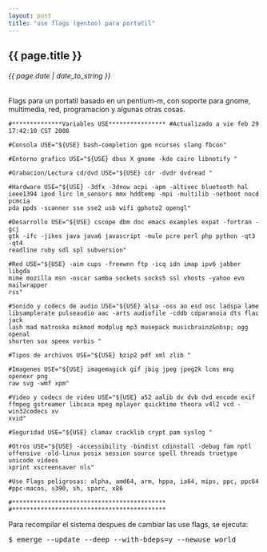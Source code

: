 ```yaml
---
layout: post
title: "use flags (gentoo) para portatil"
---
```


## {{ page.title }}

###### {{ page.date | date_to_string }}

Flags para un portatil basado en un pentium-m, con soporte para gnome, multimedia, red, programacion y algunas otras cosas.

    #**************Variables USE**************** #Actualizado a vie feb 29
    17:42:10 CST 2008
    
    #Consola USE="${USE} bash-completion gpm ncurses slang fbcon"
    
    #Entorno grafico USE="${USE} dbus X gnome -kde cairo libnotify "
    
    #Grabacion/Lectura cd/dvd USE="${USE} cdr -dvdr dvdread "
    
    #Hardware USE="${USE} -3dfx -3dnow acpi -apm -altivec bluetooth hal
    ieee1394 ipod lirc lm_sensors mmx hddtemp -mpi -multilib -netboot nocd pcmcia
    pda ppds -scanner sse sse2 usb wifi gphoto2 opengl"
    
    #Desarrollo USE="${USE} cscope dbm doc emacs examples expat -fortran -gcj
    gtk -ifc -jikes java java6 javascript -mule pcre perl php python -qt3 -qt4
    readline ruby sdl spl subversion"
    
    #Red USE="${USE} -aim cups -freewnn ftp -icq idn imap ipv6 jabber libgda
    mime mozilla msn -oscar samba sockets socks5 ssl vhosts -yahoo evo mailwrapper
    rss"
    
    #Sonido y codecs de audio USE="${USE} alsa -oss ao esd osc ladspa lame
    libsamplerate pulseaudio aac -arts audiofile -cddb cdparanoia dts flac jack
    lash mad matroska mikmod modplug mp3 musepack musicbrainz&nbsp; ogg openal
    shorten sox speex vorbis "
    
    #Tipos de archivos USE="${USE} bzip2 pdf xml zlib "
    
    #Imagenes USE="${USE} imagemagick gif jbig jpeg jpeg2k lcms mng openexr png
    raw svg -wmf xpm"
    
    #Video y codecs de video USE="${USE} a52 aalib dv dvb dvd encode exif
    ffmpeg gstreamer libcaca mpeg mplayer quicktime theora v4l2 vcd -win32codecs xv
    xvid"
    
    #Seguridad USE="${USE} clamav cracklib crypt pam syslog "
    
    #Otros USE="${USE} -accessibility -bindist cdinstall -debug fam nptl
    offensive -old-linux posix session source spell threads truetype unicode videos
    xprint xscreensaver nls"
    
    #Use Flags peligrosas: alpha, amd64, arm, hppa, ia64, mips, ppc, ppc64
    #ppc-macos, s390, sh, sparc, x86 
    
    #*******************************************
    #*******************************************
        
Para recompilar el sistema despues de cambiar las use flags, se ejecuta:

<pre class="sh_sh">
$ emerge --update --deep --with-bdeps=y --newuse world
</pre>
